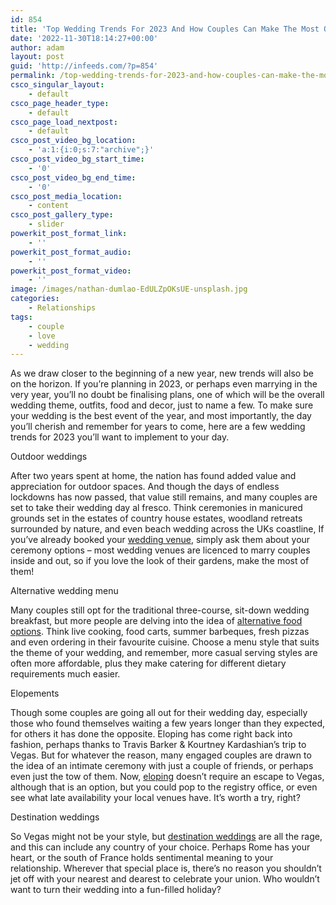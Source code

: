 ```yaml
---
id: 854
title: 'Top Wedding Trends For 2023 And How Couples Can Make The Most Of Them'
date: '2022-11-30T18:14:27+00:00'
author: adam
layout: post
guid: 'http://infeeds.com/?p=854'
permalink: /top-wedding-trends-for-2023-and-how-couples-can-make-the-most-of-them/
csco_singular_layout:
    - default
csco_page_header_type:
    - default
csco_page_load_nextpost:
    - default
csco_post_video_bg_location:
    - 'a:1:{i:0;s:7:"archive";}'
csco_post_video_bg_start_time:
    - '0'
csco_post_video_bg_end_time:
    - '0'
csco_post_media_location:
    - content
csco_post_gallery_type:
    - slider
powerkit_post_format_link:
    - ''
powerkit_post_format_audio:
    - ''
powerkit_post_format_video:
    - ''
image: /images/nathan-dumlao-EdULZpOKsUE-unsplash.jpg
categories:
    - Relationships
tags:
    - couple
    - love
    - wedding
---
```


As we draw closer to the beginning of a new year, new trends will also be on the horizon. If you’re planning in 2023, or perhaps even marrying in the very year, you’ll no doubt be finalising plans, one of which will be the overall wedding theme, outfits, food and decor, just to name a few. To make sure your wedding is the best event of the year, and most importantly, the day you’ll cherish and remember for years to come, here are a few wedding trends for 2023 you’ll want to implement to your day.

Outdoor weddings

After two years spent at home, the nation has found added value and appreciation for outdoor spaces. And though the days of endless lockdowns has now passed, that value still remains, and many couples are set to take their wedding day al fresco. Think ceremonies in manicured grounds set in the estates of country house estates, woodland retreats surrounded by nature, and even beach wedding across the UKs coastline, If you’ve already booked your [wedding venue](https://forbetterforworse.co.uk/blog/p/10-unique-outdoor-wedding-venues-in-essex/), simply ask them about your ceremony options – most wedding venues are licenced to marry couples inside and out, so if you love the look of their gardens, make the most of them!

Alternative wedding menu

Many couples still opt for the traditional three-course, sit-down wedding breakfast, but more people are delving into the idea of [alternative food options](https://www.posh-nosh.co.uk/food/weddings-and-parties). Think live cooking, food carts, summer barbeques, fresh pizzas and even ordering in their favourite cuisine. Choose a menu style that suits the theme of your wedding, and remember, more casual serving styles are often more affordable, plus they make catering for different dietary requirements much easier.

Elopements

Though some couples are going all out for their wedding day, especially those who found themselves waiting a few years longer than they expected, for others it has done the opposite. Eloping has come right back into fashion, perhaps thanks to Travis Barker &amp; Kourtney Kardashian’s trip to Vegas. But for whatever the reason, many engaged couples are drawn to the idea of an intimate ceremony with just a couple of friends, or perhaps even just the tow of them. Now, [eloping](https://www.petiteweddings.co.uk/places-to-elope) doesn’t require an escape to Vegas, although that is an option, but you could pop to the registry office, or even see what late availability your local venues have. It’s worth a try, right?

Destination weddings

So Vegas might not be your style, but [destination weddings](https://www.destinationweddings.com/) are all the rage, and this can include any country of your choice. Perhaps Rome has your heart, or the south of France holds sentimental meaning to your relationship. Wherever that special place is, there’s no reason you shouldn’t jet off with your nearest and dearest to celebrate your union. Who wouldn’t want to turn their wedding into a fun-filled holiday?